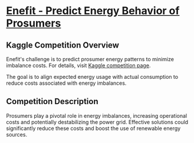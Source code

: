 # [Enefit - Predict Energy Behavior of Prosumers](https://www.kaggle.com/competitions/predict-energy-behavior-of-prosumers)
## Kaggle Competition Overview

Enefit's challenge is to predict prosumer energy patterns to minimize imbalance costs. For details, visit [Kaggle competition page](https://www.kaggle.com/competitions/predict-energy-behavior-of-prosumers).

The goal is to align expected energy usage with actual consumption to reduce costs associated with energy imbalances.

## Competition Description

Prosumers play a pivotal role in energy imbalances, increasing operational costs and potentially destabilizing the power grid. Effective solutions could significantly reduce these costs and boost the use of renewable energy sources.
